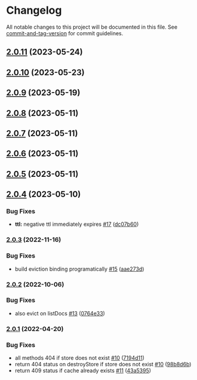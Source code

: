 # Changelog

All notable changes to this project will be documented in this file. See [commit-and-tag-version](https://github.com/absolute-version/commit-and-tag-version) for commit guidelines.

## [2.0.11](https://github.com/hyper63/hyper-adapter-sqlite/compare/v2.0.10...v2.0.11) (2023-05-24)

## [2.0.10](https://github.com/hyper63/hyper-adapter-sqlite/compare/v2.0.9...v2.0.10) (2023-05-23)

## [2.0.9](https://github.com/hyper63/hyper-adapter-sqlite/compare/v2.0.8...v2.0.9) (2023-05-19)

## [2.0.8](https://github.com/hyper63/hyper-adapter-sqlite/compare/v2.0.7...v2.0.8) (2023-05-11)

## [2.0.7](https://github.com/hyper63/hyper-adapter-sqlite/compare/v2.0.6...v2.0.7) (2023-05-11)

## [2.0.6](https://github.com/hyper63/hyper-adapter-sqlite/compare/v2.0.5...v2.0.6) (2023-05-11)

## [2.0.5](https://github.com/hyper63/hyper-adapter-sqlite/compare/v2.0.4...v2.0.5) (2023-05-11)

## [2.0.4](https://github.com/hyper63/hyper-adapter-sqlite/compare/v2.0.3...v2.0.4) (2023-05-10)


### Bug Fixes

* **ttl:** negative ttl immediately expires [#17](https://github.com/hyper63/hyper-adapter-sqlite/issues/17) ([dc07b60](https://github.com/hyper63/hyper-adapter-sqlite/commit/dc07b604ead2c14c961e09119693d4b12de81b01))

### [2.0.3](https://github.com/hyper63/hyper-adapter-sqlite/compare/v2.0.2...v2.0.3) (2022-11-16)


### Bug Fixes

* build eviction binding programatically [#15](https://github.com/hyper63/hyper-adapter-sqlite/issues/15) ([aae273d](https://github.com/hyper63/hyper-adapter-sqlite/commit/aae273db5391690dee89fbcdac3eab1b90e2e9dd))

### [2.0.2](https://github.com/hyper63/hyper-adapter-sqlite/compare/v2.0.1...v2.0.2) (2022-10-06)


### Bug Fixes

* also evict on listDocs [#13](https://github.com/hyper63/hyper-adapter-sqlite/issues/13) ([0764e33](https://github.com/hyper63/hyper-adapter-sqlite/commit/0764e33f9348bf4feb751347045c1ca1a526ecdc))

### [2.0.1](https://github.com/hyper63/hyper-adapter-sqlite/compare/v2.0.0...v2.0.1) (2022-04-20)


### Bug Fixes

* all methods 404 if store does not exist [#10](https://github.com/hyper63/hyper-adapter-sqlite/issues/10) ([7194d11](https://github.com/hyper63/hyper-adapter-sqlite/commit/7194d1103cee5ac1aaca4b2583ed73d2c15afd11))
* return 404 status on destroyStore if store does not exist [#10](https://github.com/hyper63/hyper-adapter-sqlite/issues/10) ([98b8d6b](https://github.com/hyper63/hyper-adapter-sqlite/commit/98b8d6b50cfadb7c787838690540f2088d3d58f8))
* return 409 status if cache already exists [#11](https://github.com/hyper63/hyper-adapter-sqlite/issues/11) ([43a5395](https://github.com/hyper63/hyper-adapter-sqlite/commit/43a5395f6f81c72b894745abd0f66fcdac61dbd0))
